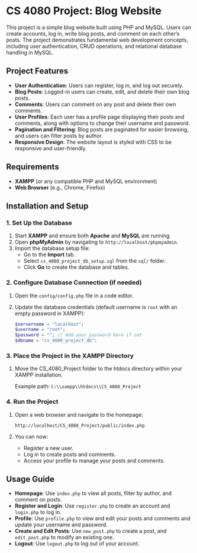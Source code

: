 # CS 4080 Project: Blog Website

This project is a simple blog website built using PHP and MySQL. Users can create accounts, log in, write blog posts, and comment on each other’s posts. The project demonstrates fundamental web development concepts, including user authentication, CRUD operations, and relational database handling in MySQL.


## Project Features

- **User Authentication**: Users can register, log in, and log out securely.
- **Blog Posts**: Logged-in users can create, edit, and delete their own blog posts.
- **Comments**: Users can comment on any post and delete their own comments.
- **User Profiles**: Each user has a profile page displaying their posts and comments, along with options to change their username and password.
- **Pagination and Filtering**: Blog posts are paginated for easier browsing, and users can filter posts by author.
- **Responsive Design**: The website layout is styled with CSS to be responsive and user-friendly.


## Requirements

- **XAMPP** (or any compatible PHP and MySQL environment)
- **Web Browser** (e.g., Chrome, Firefox)


## Installation and Setup

### 1. Set Up the Database

1. Start **XAMPP** and ensure both **Apache** and **MySQL** are running.
2. Open **phpMyAdmin** by navigating to `http://localhost/phpmyadmin`.
3. Import the database setup file:
   - Go to the **Import** tab.
   - Select `cs_4080_project_db_setup.sql` from the `sql/` folder.
   - Click **Go** to create the database and tables.

### 2. Configure Database Connection (if needed)

1. Open the `config/config.php` file in a code editor.
2. Update the database credentials (default username is `root` with an empty password in XAMPP):

   ```php
   $servername = "localhost";
   $username = "root";
   $password = ""; // Add your password here if set
   $dbname = "cs_4080_project_db";
   ```

### 3. Place the Project in the XAMPP Directory

1. Move the CS_4080_Project folder to the htdocs directory within your XAMPP installation.

    Example path: `C:\\xampp\\htdocs\\CS_4080_Project`

### 4. Run the Project

1. Open a web browser and navigate to the homepage:
    
    `http://localhost/CS_4080_Project/public/index.php`

2. You can now:

    - Register a new user.
    - Log in to create posts and comments.
    - Access your profile to manage your posts and comments.


## Usage Guide
- **Homepage**: Use `index.php` to view all posts, filter by author, and comment on posts.
- **Register and Login**: Use `register.php` to create an account and `login.php` to log in.
- **Profile**: Use `profile.php` to view and edit your posts and comments and update your username and password.
- **Create and Edit Posts**: Use `new_post.php` to create a post, and `edit_post.php` to modify an existing one.
- **Logout**: Use `logout.php` to log out of your account.